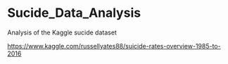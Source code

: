 # Sucide_Data_Analysis
Analysis of the Kaggle sucide dataset 

https://www.kaggle.com/russellyates88/suicide-rates-overview-1985-to-2016

